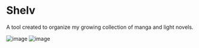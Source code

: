 # Shelv
A tool created to organize my growing collection of manga and light novels.

![image](https://user-images.githubusercontent.com/81537940/161978324-896aa561-042e-4449-ac9e-1489af74b913.png)
![image](https://user-images.githubusercontent.com/81537940/161978668-620396e3-83b2-4548-9b4c-48beeb3bc5a3.png)
